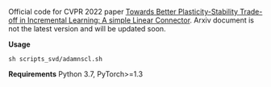 Official code for CVPR 2022 paper [Towards Better Plasticity-Stability Trade-off in Incremental Learning: A simple
Linear Connector](https://arxiv.org/pdf/2110.07905.pdf). Arxiv document is not the latest version and will be updated soon.

**Usage**

```
sh scripts_svd/adamnscl.sh
```

**Requirements**
Python 3.7, PyTorch>=1.3
